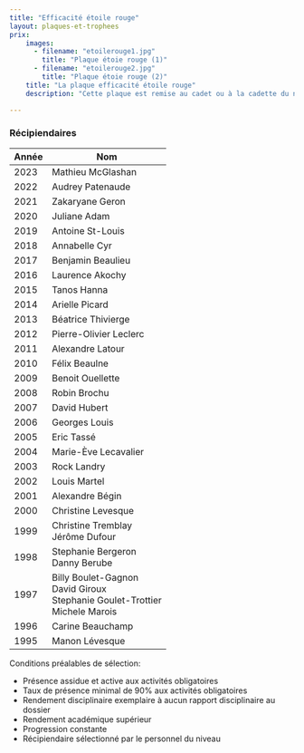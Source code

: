 ```yaml
---
title: "Efficacité étoile rouge"
layout: plaques-et-trophees
prix: 
    images:
      - filename: "etoilerouge1.jpg"
        title: "Plaque étoie rouge (1)"
      - filename: "etoilerouge2.jpg"
        title: "Plaque étoie rouge (2)"
    title: "La plaque efficacité étoile rouge"
    description: "Cette plaque est remise au cadet ou à la cadette du niveau étoile rouge s'étant le plus démarqué au sein de son groupe par sa participation, son comportement, son esprit d'équipe et son sens de l'initiative."

---
```



### Récipiendaires

| Année | Nom |
| --- | --- |
| 2023 | Mathieu McGlashan |
| 2022 | Audrey Patenaude |
| 2021 | Zakaryane Geron |
| 2020 | Juliane Adam |
| 2019 | Antoine St-Louis |
| 2018 | Annabelle Cyr |
| 2017 | Benjamin Beaulieu |
| 2016 | Laurence Akochy |
| 2015 | Tanos Hanna |
| 2014 | Arielle Picard |
| 2013 | Béatrice Thivierge |
| 2012 | Pierre-Olivier Leclerc |
| 2011 | Alexandre Latour |
| 2010 | Félix Beaulne |
| 2009 | Benoit Ouellette |
| 2008 | Robin Brochu |
| 2007 | David Hubert |
| 2006 | Georges Louis |
| 2005 | Eric Tassé |
| 2004 | Marie-Ève Lecavalier |
| 2003 | Rock Landry |
| 2002 | Louis Martel |
| 2001 | Alexandre Bégin |
| 2000 | Christine Levesque |
| 1999 | Christine Tremblay  <br>Jérôme Dufour |
| 1998 | Stephanie Bergeron  <br>Danny Berube |
| 1997 | Billy Boulet-Gagnon  <br>David Giroux  <br>Stephanie Goulet-Trottier  <br>Michele Marois |
| 1996 | Carine Beauchamp |
| 1995 | Manon Lévesque |

Conditions préalables de sélection:  
- Présence assidue et active aux activités obligatoires  
- Taux de présence minimal de 90% aux activités obligatoires  
- Rendement disciplinaire exemplaire à aucun rapport disciplinaire au dossier  
- Rendement académique supérieur  
- Progression constante  
- Récipiendaire sélectionné par le personnel du niveau
